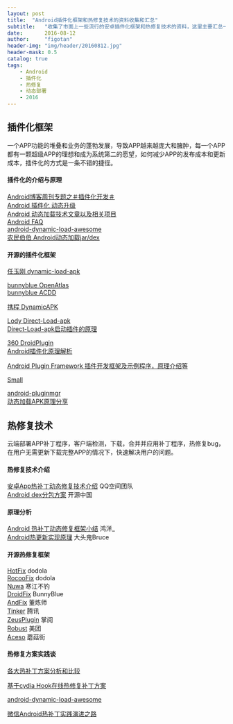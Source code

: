 ```yaml
---
layout: post
title:  "Android插件化框架和热修复技术的资料收集和汇总"
subtitle:   "收集了市面上一些流行的安卓插件化框架和热修复技术的资料，这里主要汇总一下"
date:       2016-08-12
author:     "figotan"
header-img: "img/header/20160812.jpg"
header-mask: 0.5
catalog: true
tags:
    - Android
    - 插件化
    - 热修复
    - 动态部署
    - 2016
---
```


## 插件化框架  
一个APP功能的堆叠和业务的蓬勃发展，导致APP越来越庞大和臃肿，每一个APP都有一颗超级APP的理想和成为系统第二的愿望，如何减少APP的发布成本和更新成本，插件化的方式是一条不错的捷径。

#### 插件化的介绍与原理
[Android博客周刊专题之＃插件化开发＃](http://www.androidblog.cn/index.php/Index/detail/id/16)  
[Android 插件化 动态升级](http://www.trinea.cn/android/android-plugin/)  
[Android 动态加载技术文章以及相关项目](https://github.com/kaedea/android-dynamical-loading)  
[Android FAQ](https://github.com/wequick/Small/wiki/Android-FAQ)  
[android-dynamic-load-awesome](https://github.com/liaohuqiu/android-dynamic-load-awesome)  
[农民伯伯 Android动态加载jar/dex](http://www.cnblogs.com/over140/archive/2011/11/23/2259367.html)  

#### 开源的插件化框架
[任玉刚 dynamic-load-apk](https://github.com/singwhatiwanna/dynamic-load-apk)  

[bunnyblue OpenAtlas](https://github.com/bunnyblue/OpenAtlas)  
[bunnyblue ACDD](https://github.com/bunnyblue/ACDD)  

[携程 DynamicAPK](https://github.com/CtripMobile/DynamicAPK)  

[Lody Direct-Load-apk](https://github.com/melbcat/Direct-Load-apk)  
[Direct-Load-apk启动插件的原理](http://my.oschina.net/u/2289564/blog/393252)  

[360 DroidPlugin](https://github.com/DroidPluginTeam/DroidPlugin)  
[Android插件化原理解析](http://weishu.me)  

[Android Plugin Framework 插件开发框架及示例程序，原理介绍等](https://github.com/limpoxe/Android-Plugin-Framework)  

[Small](https://github.com/wequick/Small)  

[android-pluginmgr](https://github.com/houkx/android-pluginmgr)  
[动态加载APK原理分享](http://blog.csdn.net/hkxxx/article/details/42194387)  

## 热修复技术  
云端部署APP补丁程序，客户端检测，下载，合并并应用补丁程序，热修复bug，在用户无需更新下载完整APP的情况下，快速解决用户的问题。  

#### 热修复技术介绍  
[安卓App热补丁动态修复技术介绍](https://mp.weixin.qq.com/s?__biz=MzI1MTA1MzM2Nw==&mid=400118620&idx=1&sn=b4fdd5055731290eef12ad0d17f39d4a&scene=1&srcid=1106Imu9ZgwybID13e7y2nEi#wechat_redirect) QQ空间团队  
[Android dex分包方案](http://my.oschina.net/853294317/blog/308583) 开源中国  

#### 原理分析  
[Android 热补丁动态修复框架小结](http://blog.csdn.net/lmj623565791/article/details/49883661) 鸿洋_  
[Android热更新实现原理](http://blog.csdn.net/lzyzsd/article/details/49843581) 大头鬼Bruce  

#### 开源热修复框架  
[HotFix](https://github.com/dodola/HotFix) dodola  
[RocooFix](https://github.com/dodola/RocooFix) dodola  
[Nuwa](https://github.com/jasonross/Nuwa) 寒江不钓  
[DroidFix](https://github.com/bunnyblue/DroidFix) BunnyBlue  
[AndFix](https://github.com/alibaba/AndFix) 董炼师  
[Tinker](https://github.com/Tencent/tinker) 腾讯  
[ZeusPlugin](https://github.com/iReaderAndroid/ZeusPlugin) 掌阅  
[Robust](http://tech.meituan.com/android_robust.html) 美团  
[Aceso](https://github.com/meili/Aceso) 蘑菇街  

#### 热修复方案实践谈  
[各大热补丁方案分析和比较](http://blog.zhaiyifan.cn/2015/11/20/HotPatchCompare/)  

[基于cydia Hook在线热修复补丁方案](http://blog.csdn.net/xwl198937/article/details/49801975)  

[android-dynamic-load-awesome](https://github.com/liaohuqiu/android-dynamic-load-awesome)  

[微信Android热补丁实践演进之路](http://mp.weixin.qq.com/s?spm=a1z2e.7794127.0.0.Q7LExa&__biz=MzAwNDY1ODY2OQ==&mid=2649286306&idx=1&sn=d6b2865e033a99de60b2d4314c6e0a25&scene=0&__nc=1#wechat_redirect)  
